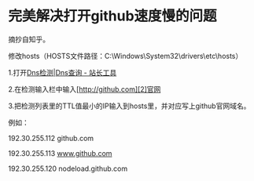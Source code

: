 [^_^]: # ( -*- coding: utf-8 -*-)
[^_^]: # ( @Author: yang zhou)
[^_^]: # ( @Date:   2018-02-10 12:23:50)
[^_^]: # ( @Last modified by:   yang zhou)
[^_^]: # ( @Last Modified time: 2018-02-10 12:24:26)

# 完美解决打开github速度慢的问题 #

摘抄自知乎。

修改hosts（HOSTS文件路径：C:\Windows\System32\drivers\etc\hosts）

1.打开[Dns检测|Dns查询 - 站长工具][1]

2.在检测输入栏中输入[http://github.com][2]官网

3.把检测列表里的TTL值最小的IP输入到hosts里，并对应写上github官网域名。

例如：

192.30.255.112 github.com

192.30.255.113 www.github.com

192.30.255.120 nodeload.github.com


  [1]: http://tool.chinaz.com/dns/
  [2]: http://github.com
